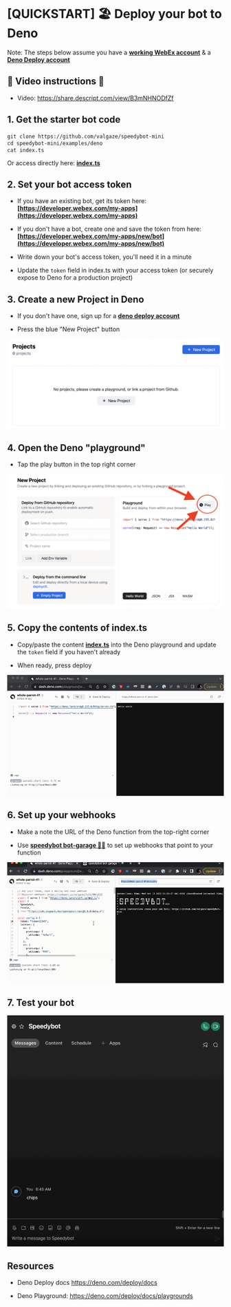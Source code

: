 # [QUICKSTART] 🏖 Deploy your bot to Deno

Note: The steps below assume you have a **[working WebEx account](https://developer.webex.com/signup)** & a **[Deno Deploy account](https://deno.com/deploy/)**

## 🎥 Video instructions 🎥

- Video: https://share.descript.com/view/B3mNHNODfZf

## 1. Get the starter bot code

```
git clone https://github.com/valgaze/speedybot-mini
cd speedybot-mini/examples/deno
cat index.ts
```

Or access directly here: **[index.ts](https://github.com/valgaze/speedybot-mini/blob/deploy/examples/deno/index.ts)**

## 2. Set your bot access token

- If you have an existing bot, get its token here: **[https://developer.webex.com/my-apps](https://developer.webex.com/my-apps)**

- If you don't have a bot, create one and save the token from here: **[https://developer.webex.com/my-apps/new/bot](https://developer.webex.com/my-apps/new/bot)**

- Write down your bot's access token, you'll need it in a minute

- Update the `token` field in index.ts with your access token (or securely expose to Deno for a production project)

## 3. Create a new Project in Deno

- If you don't have one, sign up for a **[deno deploy account](https://deno.com/deploy)**

- Press the blue "New Project" button

![sb](./assets/new_project.png)

## 4. Open the Deno "playground"

- Tap the play button in the top right corner

![sb](./assets/tap_play.png)

## 5. Copy the contents of index.ts

- Copy/paste the content **[index.ts](./index.ts)** into the Deno playground and update the `token` field if you haven't already

- When ready, press deploy

![sb](./assets/deploy_deno.gif)

## 6. Set up your webhooks

- Make a note the URL of the Deno function from the top-right corner

- Use **[speedybot bot-garage 🔧🤖](https://codepen.io/valgaze/full/MWVjEZV)** to set up webhooks that point to your function

![sb](./assets/register_webhooks.gif)

## 7. Test your bot

![sb](./../../docs/assets/demo_chips.gif)

## Resources

- Deno Deploy docs https://deno.com/deploy/docs

- Deno Playground: https://deno.com/deploy/docs/playgrounds
